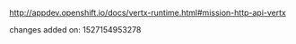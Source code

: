 http://appdev.openshift.io/docs/vertx-runtime.html#mission-http-api-vertx

 
 changes added on: 1527154953278